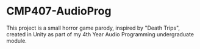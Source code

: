 # CMP407-AudioProg

This project is a small horror game parody, inspired by "Death Trips", created in Unity as part of my 4th Year Audio Programming undergraduate module.
